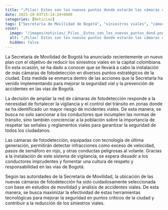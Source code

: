```yaml
---
title: "¡Pilas! Estos son los nuevos puntos donde estarán las cámaras de fotodetección en Bogotá"
date: 2025-10-03T15:14:24+0000
categories: [Noticias]
tags: ["Secretaría de Movilidad de Bogotá", "siniestros viales", "cámaras de fotodetección", "seguridad vial", "accidentes", "tránsito", "normas de tránsito."]
cover:
  image: "/images/noticias/_Pilas__Estos_son_los_nuevos_puntos_dond.png"
  alt: "¡Pilas! Estos son los nuevos puntos donde estarán las cámaras de fotodetección en Bogotá"
  hidden: false
---
```


La Secretaría de Movilidad de Bogotá ha anunciado recientemente un nuevo plan con el objetivo de reducir los siniestros viales en la capital colombiana. En esta ocasión, se ha dado a conocer que se llevará a cabo la instalación de más cámaras de fotodetección en diversos puntos estratégicos de la ciudad. Esta medida se enmarca dentro de las acciones que la Secretaría ha venido implementando para mejorar la seguridad vial y la prevención de accidentes en las vías de Bogotá.

La decisión de ampliar la red de cámaras de fotodetección responde a la necesidad de fortalecer la vigilancia y el control del tránsito en zonas donde se ha identificado un mayor riesgo de incidentes viales. De esta manera, se busca no solo sancionar a los conductores que incumplen las normas de tránsito, sino también concienciar a la población sobre la importancia de respetar las señales y reglamentos viales para garantizar la seguridad de todos los ciudadanos.

Las cámaras de fotodetección, equipadas con tecnología de última generación, permitirán detectar infracciones como exceso de velocidad, pasos de semáforo en rojo, y otras conductas peligrosas al volante. Gracias a la instalación de este sistema de vigilancia, se espera disuadir a los conductores imprudentes y fomentar una cultura de respeto y responsabilidad en las vías de Bogotá.

Según las autoridades de la Secretaría de Movilidad, la ubicación de las nuevas cámaras de fotodetección ha sido cuidadosamente seleccionada con base en estudios de movilidad y análisis de accidentes viales. De esta manera, se busca maximizar la efectividad de estas herramientas tecnológicas para mejorar la seguridad en puntos críticos de la ciudad y contribuir a la reducción de los siniestros viales.
